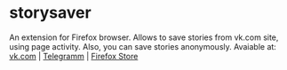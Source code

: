 # storysaver
An extension for Firefox browser. Allows to save stories from vk.com site, using page activity. Also, you can save stories anonymously.
Avaiable at: [vk.com](vk.com/savestories) | [Telegramm](t.me/SaveStories) | [Firefox Store](https://addons.mozilla.org/ru/firefox/addon/savestories/?src=readme)
